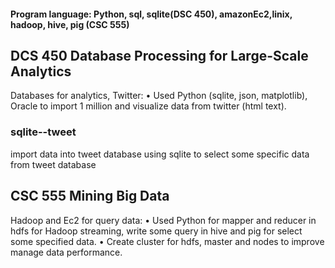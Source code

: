 #### Program language: Python, sql, sqlite(DSC 450), amazonEc2,linix, hadoop, hive, pig  (CSC 555)

## DCS 450 Database Processing for Large-Scale Analytics

Databases for analytics, Twitter:
• Used Python (sqlite, json, matplotlib), Oracle to import 1 million and visualize data from twitter (html text).

### sqlite--tweet
import data into tweet database
using sqlite to select some specific data from tweet database 

## CSC 555 Mining Big Data

Hadoop and Ec2 for query data:
• Used Python for mapper and reducer in hdfs for Hadoop streaming, write some query in hive and pig for select some specified data.
• Create cluster for hdfs, master and nodes to improve manage data performance.  
